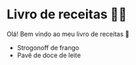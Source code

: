 # Livro de receitas :man_cook:

Olá! Bem vindo ao meu livro de receitas :wave:

- Strogonoff de frango
- Pavê de doce de leite

